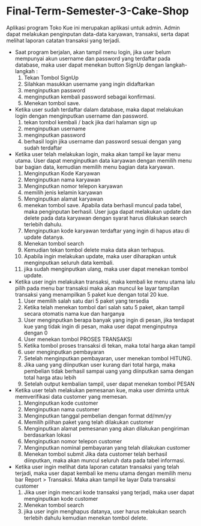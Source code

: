 # Final-Term-Semester-3-Cake-Shop

Aplikasi program Toko Kue ini merupakan aplikasi untuk admin. Admin dapat melakukan penginputan data-data karyawan,
transaksi, serta dapat melihat laporan catatan transaksi yang terjadi.
- Saat program berjalan, akan tampil menu login, jika user belum mempunyai akun username dan password yang terdaftar
pada database, maka user dapat menekan button SignUp dengan langkah-langkah :
	1. Tekan Tombol SignUp
	2. Silahkan masukkan username yang ingin didaftarkan
	3. menginputkan password
	4. menginputkan kembali password sebagai konfirmasi.
	5. Menekan tombol save.
- Ketika user sudah terdaftar dalam database, maka dapat melakukan login dengan menginputkan username dan password.
	1. tekan tombol kembali / back jika dari halaman sign up
	2. menginputkan username
	3. menginputkan password
	4. berhasil login jika username dan password sesuai dengan yang sudah terdaftar
- Ketika user telah melakukan login, maka akan tampil ke layar menu utama. User dapat menginputkan data karyawan dengan
memilih menu bar bagian data, kemudian memilih menu bagian data karyawan.
	1. Menginputkan Kode Karyawan
	2. Menginputkan nama karyawan
	3. Menginputkan nomor telepon karyawan
	4. memilih jenis kelamin karyawan
	5. Menginputkan alamat karyawan
	6. menekan tombol save.
Apabila data berhasil muncul pada tabel, maka penginputan berhasil.
User juga dapat melakukan update dan delete pada data karyawan dengan syarat harus dilakukan search terlebih dahulu.
	1. Menginputkan kode karyawan terdaftar yang ingin di hapus atau di update datanya.
	2. Menekan tombol search
	3. Kemudian tekan tombol delete maka data akan terhapus.
	4. Apabila ingin melakukan update, maka user diharapkan untuk menginputkan seluruh data kembali.
	5. jika sudah menginputkan ulang, maka user dapat menekan tombol update.
- Ketika user ingin melakukan transaksi, maka kembali ke menu utama lalu pilih pada menu bar transaksi maka akan muncul
ke layar tampilan transaksi yang menampilkan 5 paket kue dengan total 20 kue.
	1. User memilih salah satu dari 5 paket yang tersedia
	2. Ketika telah menekan tombol dari salah satu 5 paket, akan tampil secara otomatis nama kue dan harganya
	3. User menginputkan berapa banyak yang ingin di pesan, jika terdapat kue yang tidak ingin di pesan, maka user dapat menginputnya dengan 0
	4. User menekan tombol PROSES TRANSAKSI
	5. Ketika tombol proses transaksi di tekan, maka total harga akan tampil
	6. user menginputkan pembayaran
	7. Setelah menginputkan pembayaran, user menekan tombol HITUNG.
	8. Jika uang yang diinputkan user kurang dari total harga, maka pembelian tidak berhasil sampai uang yang diinputkan sama dengan total harga atau lebih
	9. Setelah output kembalian tampil, user dapat menekan tombol PESAN
- Ketika user telah melakukan pemesanan kue, maka user diminta untuk memverifikasi data customer yang memesan.
	1. Menginputkan kode customer
	2. Menginputkan nama customer
	3. Menginputkan tanggal pembelian dengan format dd/mm/yy
	4. Memilih pilihan paket yang telah dilakukan customer
	5. Menginputkan alamat pemesanan yang akan dilakukan pengiriman berdasarkan lokasi
	6. Menginputkan nomor telepon customer
	7. Menginputkan nominal pembayaran yang telah dilakukan customer
	8. Menekan tombol submit
Jika data customer telah berhasil diinputkan, maka akan muncul seluruh data pada tabel informasi.
- Ketika user ingin melihat data laporan catatan transaksi yang telah terjadi, maka user dapat kembali ke menu utama
dengan memilih menu bar Report > Transaksi. Maka akan tampil ke layar Data transaksi customer
	1. Jika user ingin mencari kode transaksi yang terjadi, maka user dapat menginputkan kode customer
	2. Menekan tombol search
	3. jika user ingin menghapus datanya, user harus melakukan search terlebih dahulu kemudian menekan tombol delete.
